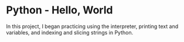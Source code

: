 # Python - Hello, World

In this project, I began practicing using the interpreter, printing text
and variables, and indexing and slicing strings in Python.

